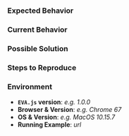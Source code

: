 ### Expected Behavior

### Current Behavior

### Possible Solution

### Steps to Reproduce

### Environment

- **`EVA.js` version**: _e.g. 1.0.0_
- **Browser & Version**: _e.g. Chrome 67_
- **OS & Version**: _e.g. MacOS 10.15.7_
- **Running Example**: _url_